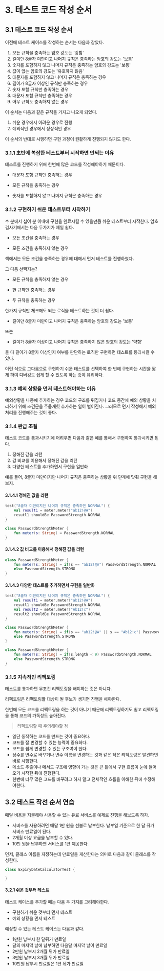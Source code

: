 # 3. 테스트 코드 작성 순서

## 3.1 테스트 코드 작성 순서

이전에 테스트 케이스를 작성하는 순서는 다음과 같았다.

1. 모든 규칙을 충족하는 암호 강도는 '강함'
2. 길이만 8글자 미만이고 나머지 규칙은 충족하는 암호의 강도는 '보통'
3. 숫자를 포함하지 않고 나머지 규칙은 충족하는 암호의 강도는 '보통'
4. 값이 없는 암호의 강도는 '유호하지 않음'
5. 대문자를 포함하지 않고 나머지 규칙은 충족하는 경우
6. 길이가 8글자 이상인 규칙만 충족하는 경우
7. 숫자 포함 규칙만 충족하는 경우
8. 대문자 포함 규칙만 충족하는 경우
9. 아무 규칙도 충족하지 않는 경우

이 순서는 다음과 같은 규칙을 가지고 나오게 되었다.

1. 쉬운 경우에서 어려운 경우로 진행
2. 예외적인 경우에서 정상적인 경우

이 순서의 반대로 시행하면 구현 과정이 원활하게 진행되지 않기도 한다.

### 3.1.1 초반에 복잡한 테스트부터 시작하면 안되는 이유

테스트를 진행하기 위해 한번에 많은 코드를 작성해야하기 때문이다.

- 대문자 포함 규칙만 충족하는 경우

- 모든 규칙을 충족하는 경우

- 숫자를 포함하지 않고 나머지 규칙은 충족하는 경우


### 3.1.2 구현하기 쉬운 테스트부터 시작하기

수 분에서 십여 분 이내에 구현을 완료시킬 수 있을만큼 쉬운 테스트부터 시작한다. 암호 검사기에서는 다음 두가지가 제일 쉽다.

- 모든 조건을 충족하는 경우

- 모든 조건을 충족하지 않는 경우

책에서는 모든 조건을 충족하는 경우에 대해서 먼저 테스트를 진행하였다.

그 다음 선택지는?

- 모든 규칙을 충족하지 않는 경우

- 한 규칙만 충족하는 경우

- 두 규칙을 충족하는 경우

한가지 규칙만 체크해도 되는 로직을 테스트하는 것이 더 쉽다.

- 길이만 8글자 미만이고 나머지 규칙은 충족하는 암호의 강도는 '보통'

또는

- 길이가 8글자 이상이고 나머지 규칙은 충족하지 않은 암호의 강도는 '약함'

둘 다 길이가 8글자 이상인지 여부를 판단하는 로직만 구현하면 테스트를 통과시킬 수 있다.

이런 식으로 그다음으로 구현하기 쉬운 테스트를 선택하여 한 번에 구현하는 시간을 짧게 하여 디버깅도 쉽게 할 수 있도록 하는 것이 유리하다.

### 3.1.3 예외 상황을 먼저 테스트해야하는 이유

예외상황을 나중에 추가하는 경우 코드의 구조를 뒤집거나 코드 중간에 예외 상황을 처리하기 위해 조건문을 주옵개헛 추가하는 일이 벌어진다. 그러므로 먼저 작성해서 예외 처리를 진행해주는 것이 좋다.

### 3.1.4 완급 조절

테스트 코드를 통과시키기에 어려우면 다음과 같은 예를 통해서 구현하여 통과시키면 된다.

1. 정해진 값을 리턴
2. 값 비교를 이용해서 정해진 값을 리턴
3. 다양한 테스트를 추가하면서 구현을 일반화

예를 들어, 8글자 미만이지만 나머지 규칙은 충족하는 상황을 위 단계에 맞춰 구현을 해보자.

#### 3.1.4.1 정해진 값을 리턴
```kotlin
test("8글자 미만이지만 나머지 규칙은 충족하면 NORMAL") {
    val result1 = meter.meter("ab12!@A")
    resutl1 shouldBe PasswordStrength.NORMAL
}
```

```kotlin
class PasswordStrengthMeter {
    fun meter(s: String) = PasswordStrength.NORMAL
}
```

#### 3.1.4.2 값 비교를 이용해서 정해진 값을 리턴
```kotlin
class PasswordStrengthMeter {
    fun meter(s: String) = if(s == "ab12!@A") PasswordStrength.NORMAL 
    else PasswordStrength.STRONG
}
```


#### 3.1.4.3 다양한 테스트를 추가하면서 구현을 일반화
```kotlin
test("8글자 미만이지만 나머지 규칙은 충족하면 NORMAL") {
    val result1 = meter.meter("ab12!@A")
    resutl1 shouldBe PasswordStrength.NORMAL
    val result2 = meter.meter("Ab12!c")
    result2 shouldBe PasswordStrength.NORMAL
}
```

```kotlin
class PasswordStrengthMeter {
    fun meter(s: String) = if(s == "ab12!@A" || s == "Ab12!c") PasswordStrength.NORMAL 
    else PasswordStrength.STRONG
}
```

```kotlin
class PasswordStrengthMeter {
    fun meter(s: String) = if(s.length < 9) PasswordStrength.NORMAL 
    else PasswordStrength.STRONG
}
```

### 3.1.5 지속적인 리펙토링

테스트를 통과하면 무조건 리펙토링을 해야하는 것은 아니다. 

리펙토링은 리펙토링할 대상이 될 후보가 생기면 진행을 해야한다.

한번에 모든 코드를 리펙토링을 하는 것이 아니기 때문에 리펙토링하기도 쉽고 리펙토링을 통해 코드의 가독성도 높아진다.

> 리펙토링할 때 주의해야할 점
- 일단 동작하는 코드를 만드는 것이 중요하다.
- 코드를 잘 변경할 수 있는 능력이 중요하다.
- 코드를 쉽게 변경할 수 있는 구조여야 한다.
- 상수를 변수로 바꾸거나 변수 이름을 변경하는 것과 같은 작은 리펙토링은 발견하면 바로 시행한다.
- 메소드 추출이나 메서드 구조에 영향이 가는 것은 큰 틀에서 구현 흐름이 눈에 들어오기 시작한 뒤에 진행한다.
- 한번에 너무 많은 코드를 바꾸려고 하지 말고 전체적인 흐름을 이해한 뒤에 수정해야한다.

## 3.2 테스트 작선 순서 연습

매달 비용을 지불해야 사용할 수 있는 유료 서비스를 예제로 진행을 해보도록 하자.

- 서비스를 사용하려면 매달 1만 원을 선불로 납부한다. 납부일 기준으로 한 달 뒤가 서비스 만료일이 된다.
- 2개월 이상 요금을 납부할 수 있다.
- 10만 원을 납부하면 서비스를 1년 제공한다.

먼저, 클래스 이름을 지정하는데 만료일을 게산한다는 의미로 다음과 같이 클래스를 작성한다.

```kotlin
class ExpiryDateCalculatorTest {

}
```

#### 3.2.1 쉬운 것부터 테스트

테스트 케이스를 추가할 때는 다음 두 가지를 고려해야한다.

- 구현하기 쉬운 것부터 먼저 테스트
- 예외 상황을 먼저 테스트

예상할 수 있는 테스트 케이스는 다음과 같다.

- 1만원 납부시 한 달뒤가 만료일 
- 달의 마지막 날에 납부하면 다음달 마지막 날이 만료일
- 2만원 납부시 2개월 뒤가 만료일
- 3만원 납부시 3개월 뒤가 만료일
- 10만원 납부시 만료일은 1년 뒤가 만료일
